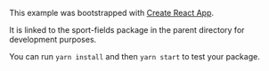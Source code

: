 This example was bootstrapped with [Create React App](https://github.com/facebook/create-react-app).

It is linked to the sport-fields package in the parent directory for development purposes.

You can run `yarn install` and then `yarn start` to test your package.
